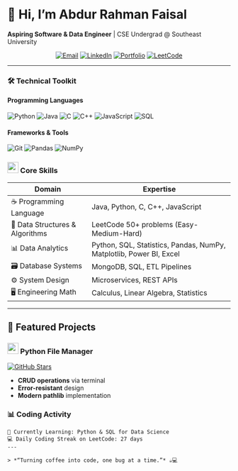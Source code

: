 
# 👋 Hi, I’m Abdur Rahman Faisal  
**Aspiring Software & Data Engineer** | CSE Undergrad @ Southeast University  

<div align="center">
 
[![Email](https://img.shields.io/badge/Email-arfaisal463%40gmail.com-red?style=flat&logo=gmail)](mailto:arfaisal463@gmail.com)
[![LinkedIn](https://img.shields.io/badge/LinkedIn-Abdur%20Rahman%20Faisal-blue?style=flat&logo=linkedin)](https://www.linkedin.com/in/abdur-rahman-faisal)
[![Portfolio](https://img.shields.io/badge/🌐_Portfolio-Website-orange)](https://arfaisal043.github.io/faisal.com)
[![LeetCode](https://img.shields.io/badge/LeetCode-FFA116?logo=leetcode&logoColor=black)](https://leetcode.com/u/AR_Faisal/)

</div>

---

### 🛠️ **Technical Toolkit**  
#### **Programming Languages**  
![Python](https://img.shields.io/badge/Python-3776AB?logo=python&logoColor=white)
![Java](https://img.shields.io/badge/Java-007396?logo=java&logoColor=white)
![C](https://img.shields.io/badge/C-A8B9CC?logo=c&logoColor=black)
![C++](https://img.shields.io/badge/C++-00599C?logo=c%2B%2B&logoColor=white)
![JavaScript](https://img.shields.io/badge/JavaScript-F7DF1E?logo=javascript&logoColor=black)
![SQL](https://img.shields.io/badge/SQL-4479A1?logo=postgresql&logoColor=white)
<!-- ![MySQL](https://img.shields.io/badge/MySQL-4479A1?logo=mysql&logoColor=white) -->


#### **Frameworks & Tools**  
![Git](https://img.shields.io/badge/Git-F05032?logo=git&logoColor=white)
![Pandas](https://img.shields.io/badge/Pandas-150458?logo=pandas&logoColor=white)
![NumPy](https://img.shields.io/badge/NumPy-013243?logo=numpy&logoColor=white)
 

### <img src="https://cdn-icons-png.flaticon.com/512/1055/1055687.png" width="25"> Core Skills
| **Domain**          | **Expertise**                          |
|---------------------|----------------------------------------|
| ☕ Programming Language | Java, Python, C, C++, JavaScript |
| 🧠 Data Structures & Algorithms | LeetCode 50+ problems (Easy-Medium-Hard) |
| 📊 Data Analytics |Python, SQL, Statistics, Pandas, NumPy, Matplotlib, Power BI, Excel |
| 🗃️ Database Systems | MongoDB, SQL, ETL Pipelines |
| ⚙️ System Design    | Microservices, REST APIs |
| 🖥️ Engineering Math  | Calculus, Linear Algebra, Statistics |


---

## 🚀 **Featured Projects**
### <img src="https://cdn-icons-png.flaticon.com/512/2331/2331966.png" width="25"> Python File Manager
[![GitHub Stars](https://img.shields.io/github/stars/arFaisal043/Python-CRUD-Project?style=social)](https://github.com/arFaisal043/Python-CRUD-Project)
- **CRUD operations** via terminal
- **Error-resistant** design
- **Modern pathlib** implementation


### 📊 **Coding Activity**  
```text
🌱 Currently Learning: Python & SQL for Data Science  
💻 Daily Coding Streak on LeetCode: 27 days  
---

> *“Turning coffee into code, one bug at a time.”* ☕💻  





